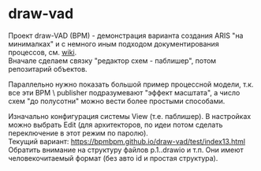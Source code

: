 # draw-vad
Проект draw-VAD (BPM) - демонстрация варианта создания ARIS "на минималках" и с немного иным подходом документирования процессов, см. [wiki](https://github.com/bpmbpm/draw-vad/wiki).   
Вначале сделаем связку "редактор схем - паблишер", потом репозитарий объектов. 

Параллельно нужно показать большой пример процессной модели, т.к. все эти BPM \ publisher подразумевают "эффект масштата", а число схем "до полусотни" можно вести более простыми способами.  

Изначально конфигурация системы View (т.е. паблишер). В настройках можно выбрать Edit (для архитекторов, по идеи потом сделать переключение в этот режим по паролю).  
Текущий вариант: https://bpmbpm.github.io/draw-vad/test/index13.html  
Обратить внимание на структуру файлов p.1..drawio и т.п. Они имеют человекочитаемый формат (без авто id и простая структура).
